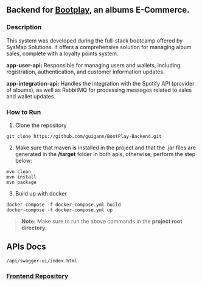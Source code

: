 ## Backend for <a href='https://github.com/guigann/BootPlay' target='_blank'>Bootplay</a>, an albums E-Commerce.

### Description
This system was developed during the full-stack bootcamp offered by SysMap Solutions. It offers a comprehensive solution for managing album sales, complete with a loyalty points system.

**app-user-api:** Responsible for managing users and wallets, including registration, authentication, and customer information updates.

**app-integration-api:** Handles the integration with the Spotify API (provider of albums), as well as RabbitMQ for processing messages related to sales and wallet updates.

### How to Run
1. Clone the repository

```
git clone https://github.com/guigann/BootPlay-Backend.git
```
2. Make sure that maven is installed in the project and that the .jar files are generated in the **/target** folder in both apis, otherwise, perform the step below:
```
mvn clean
mvn install
mvn package
```
3. Build up with docker
```
docker-compose -f docker-compose.yml build
docker-compose -f docker-compose.yml up
```
> **Note:** Make sure to run the above commands in the **project root directory**.

## APIs Docs
```
/api/swagger-ui/index.html
```

### [Frontend Repository](https://github.com/guigann/BootPlay.git)
